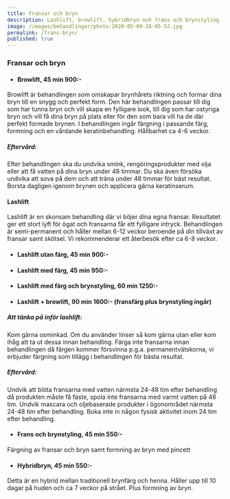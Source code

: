 ```yaml
---
title: Fransar och bryn
description: Lashlift, browlift, hybridbryn och frans och brynstyling
image: /images/behandlingar/photo-2020-05-09-18-05-52.jpg
permalink: /frans-bryn/
published: true
---
```

### Fransar och bryn

* #### Browlift, 45 min 900:-

Browlift är behandlingen som omskapar brynh&aring;rets riktning och formar dina bryn till en snygg och perfekt form. Den här behandlingen passar till dig som har tunna bryn och vill skapa en fylligare look, till dig som har ostyriga bryn och vill f&aring; dina bryn p&aring; plats eller för den som bara vill ha de där perfekt formade brynen. I behandlingen ing&aring;r färgning i passande färg, formning och en v&aring;rdande keratinbehandling. H&aring;llbarhet ca 4-6 veckor.

##### Efterv&aring;rd:

Efter behandlingen ska du undvika smink, rengöringsprodukter med olja eller att f&aring; vatten p&aring; dina bryn under 48 timmar. Du ska även försöka undvika att sova p&aring; dem och att träna under 48 timmar för bäst resultat. Borsta dagligen igenom brynen och applicera gärna keratinserum.

#### Lashlift

Lashlift är en skonsam behandling där vi böjer dina egna fransar. Resultatet ger ett stort lyft för ögat och fransarna f&aring;r ett fylligare intryck. Behandlingen är semi-permanent och h&aring;ller mellan 6-12 veckor beroende p&aring; din tillväxt av fransar samt skötsel. Vi rekommenderar ett &aring;terbesök efter ca 6-8 veckor.

* #### Lashlift utan färg, 45 min 900:-
* #### Lashlift med färg, 45 min 950:-
* #### Lashlift med färg och brynstyling, 60 min 1250:-
* #### Lashlift + browlift, 90 min 1600:- (fransfärg plus brynstyling ing&aring;r)

##### Att tänka p&aring; inför lashlift:

Kom gärna osminkad. Om du använder linser s&aring; kom gärna utan eller kom ih&aring;g att ta ut dessa innan behandling. Färga inte fransarna innan behandlingen d&aring; färgen kommer försvinna p.g.a. permanentvätskorna, vi erbjuder färgning som tillägg i behandlingen för bästa resultat.

##### Efterv&aring;rd:

Undvik att blöta fransarna med vatten närmsta 24-48 tim efter behandling d&aring; produkten m&aring;ste f&aring; fäste, spola inte fransarna med varmt vatten p&aring; 48 tim. Undvik mascara och oljebaserade produkter i ögonomr&aring;det närmsta 24-48 tim efter behandling. Boka inte in n&aring;gon fysisk aktivitet inom 24 tim efter behandling.

* #### Frans och brynstyling, 45 min 550:-

Färgning av fransar och bryn samt formning av bryn med pincett

* #### Hybridbryn, 45 min 550:-

Detta är en hybrid mellan traditionell brynfärg och henna. H&aring;ller upp till 10 dagar p&aring; huden och ca 7 veckor p&aring; str&aring;et. Plus formning av bryn.
